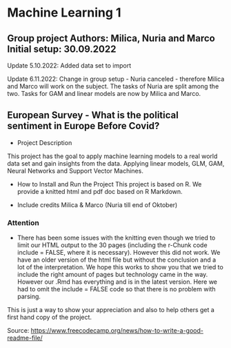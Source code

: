 # Machine Learning 1 

## Group project Authors: Milica, Nuria and Marco Initial setup: 30.09.2022

Update 5.10.2022: Added data set to import

Update 6.11.2022: Change in group setup - Nuria canceled - therefore Milica and Marco will work on the subject. The tasks of Nuria are split among the two. Tasks for GAM and linear models are now by Milica and Marco.

## European Survey - What is the political sentiment in Europe Before Covid?

-   Project Description

This project has the goal to apply machine learning models to a real world data set and gain insights from the data. Applying linear models, GLM, GAM, Neural Networks and Support Vector Machines.

-   How to Install and Run the Project This project is based on R. We provide a knitted html and pdf doc based on R Markdown.

-   Include credits Milica & Marco (Nuria till end of Oktober)


### Attention
- There has been some issues with the knitting even though we tried to limit our HTML output to the 30 pages (including the r-Chunk code include = FALSE, where it is necessary). However this did not work. We have an older version of the html file but without the conclusion and a lot of the interpretation. We hope this works to show you that we tried to include the right amount of pages but technology came in the way. 
However our .Rmd has everything and is in the latest version. Here we had to omit the include = FALSE code so that there is no problem with parsing. 

This is just a way to show your appreciation and also to help others get a first hand copy of the project.

Source: <https://www.freecodecamp.org/news/how-to-write-a-good-readme-file/>
